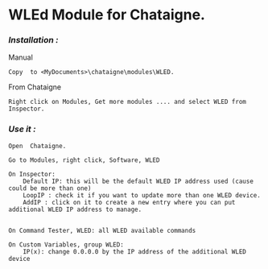 # **WLEd Module for Chataigne.**

### ***Installation :***

Manual
```
Copy  to <MyDocuments>\chataigne\modules\WLED.
```
From Chataigne 
```
Right click on Modules, Get more modules .... and select WLED from Inspector.
```

### ***Use it :***

```
Open  Chataigne.

Go to Modules, right click, Software, WLED

On Inspector:
	Default IP: this will be the default WLED IP address used (cause could be more than one)
	LoopIP : check it if you want to update more than one WLED device.
	AddIP : click on it to create a new entry where you can put additional WLED IP address to manage.


On Command Tester, WLED: all WLED available commands
	
On Custom Variables, group WLED:
	IP(x): change 0.0.0.0 by the IP address of the additional WLED device
```
